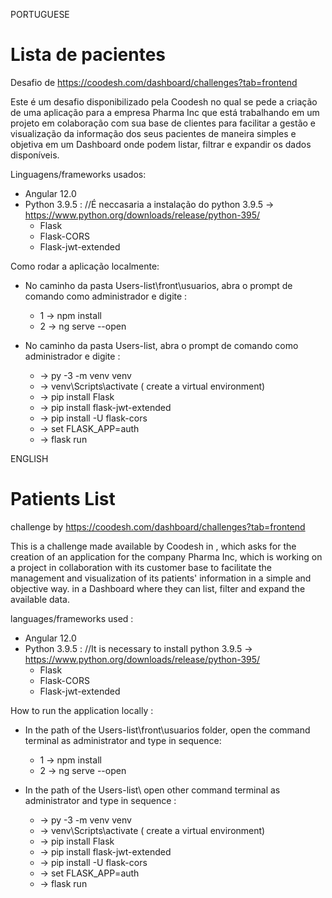 PORTUGUESE

# Lista de pacientes

Desafio de https://coodesh.com/dashboard/challenges?tab=frontend

Este é um desafio disponibilizado pela Coodesh no qual se pede a criação de uma aplicação para a empresa Pharma Inc que está trabalhando em um projeto em colaboração com sua base de clientes para facilitar a gestão e visualização da informação dos seus pacientes de maneira simples e objetiva em um Dashboard onde podem listar, filtrar e expandir os dados disponíveis.

Linguagens/frameworks usados:
 - Angular 12.0
 - Python 3.9.5 :  //É neccasaria a instalação do python 3.9.5 -> https://www.python.org/downloads/release/python-395/
     * Flask
     * Flask-CORS
     * Flask-jwt-extended
     
Como rodar a aplicação localmente:
  - No caminho da pasta Users-list\front\usuarios, abra o prompt de comando como administrador e digite :
     * 1 -> npm install 
     * 2 -> ng serve --open
  
  - No caminho da pasta Users-list, abra o prompt de comando como administrador e digite :
      * -> py -3 -m venv venv
      * -> venv\Scripts\activate ( create a virtual environment)
      * -> pip install Flask
      * -> pip install flask-jwt-extended
      * -> pip install -U flask-cors
      * -> set FLASK_APP=auth
      * -> flask run 






ENGLISH

# Patients List

challenge by https://coodesh.com/dashboard/challenges?tab=frontend

This is a challenge made available by Coodesh in , which asks for the creation of an application for the company Pharma Inc, which is working on a project in collaboration with its customer base to facilitate the management and visualization of its patients' information in a simple and objective way. in a Dashboard where they can list, filter and expand the available data.
 
 languages/frameworks used :
  - Angular 12.0
  - Python 3.9.5 : //It is necessary to install python 3.9.5 -> https://www.python.org/downloads/release/python-395/
     * Flask
     * Flask-CORS
     * Flask-jwt-extended
 


 How to run the application locally :
   - In the path of the Users-list\front\usuarios folder, open the command terminal  as administrator and type in sequence:
     * 1 -> npm install 
     * 2 -> ng serve --open
    
   - In the path of the Users-list\ open other command terminal  as administrator and type in sequence :
      * -> py -3 -m venv venv
      * -> venv\Scripts\activate ( create a virtual environment)
      * -> pip install Flask
      * -> pip install flask-jwt-extended
      * -> pip install -U flask-cors
      * -> set FLASK_APP=auth
      * -> flask run 
  
  
  
